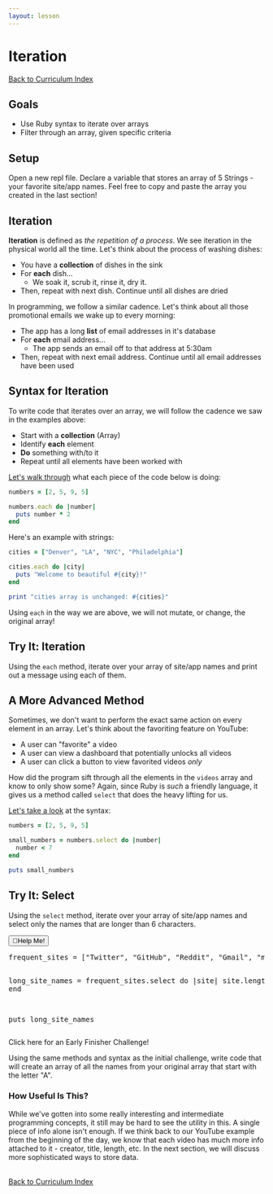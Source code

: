 ```yaml
---
layout: lesson
---
```


# Iteration

<a href="../">Back to Curriculum Index</a>

## Goals

- Use Ruby syntax to iterate over arrays
- Filter through an array, given specific criteria

## Setup

Open a new repl file. Declare a variable that stores an array of 5 Strings - your favorite site/app names. Feel free to copy and paste the array you created in the last section!

## Iteration 

**Iteration** is defined as _the repetition of a process_. We see iteration in the physical world all the time. Let's think about the process of washing dishes:
- You have a **collection** of dishes in the sink
- For **each** dish...
  - We soak it, scrub it, rinse it, dry it.
- Then, repeat with next dish. Continue until all dishes are dried

In programming, we follow a similar cadence. Let's think about all those promotional emails we wake up to every morning:
- The app has a long **list** of email addresses in it's database
- For **each** email address...
  - The app sends an email off to that address at 5:30am
- Then, repeat with next email address. Continue until all email addresses have been used

## Syntax for Iteration

To write code that iterates over an array, we will follow the cadence we saw in the examples above:
- Start with a **collection** (Array)
- Identify **each** element
- **Do** something with/to it
- Repeat until all elements have been worked with

[Let's walk through](https://repl.it/@ameseee/each-intro-20#main.rb) what each piece of the code below is doing:

```ruby
numbers = [2, 5, 9, 5]

numbers.each do |number|
  puts number * 2
end
```

Here's an example with strings:

```ruby
cities = ["Denver", "LA", "NYC", "Philadelphia"]

cities.each do |city|
  puts "Welcome to beautiful #{city}!"
end

print "cities array is unchanged: #{cities}"
```

Using `each` in the way we are above, we will not mutate, or change, the original array!

<div class="try-it-new">
  <h2>Try It: Iteration</h2>
  <p>Using the <code class="try-it-code">each</code> method, iterate over your array of site/app names and print out a message using each of them.</p>
</div>

## A More Advanced Method

Sometimes, we don't want to perform the exact same action on every element in an array. Let's think about the favoriting feature on YouTube:
- A user can "favorite" a video
- A user can view a dashboard that potentially unlocks all videos
- A user can click a button to view favorited videos _only_

How did the program sift through all the elements in the `videos` array and know to only show some? Again, since Ruby is _such_ a friendly language, it gives us a method called `select` that does the heavy lifting for us.

[Let's take a look](https://repl.it/@ameseee/select-intro) at the syntax:

```ruby
numbers = [2, 5, 9, 5]

small_numbers = numbers.select do |number|
  number < 7
end

puts small_numbers
```

<div class="try-it-new">
  <h2>Try It: Select</h2>
  <p>Using the <code class="try-it-code">select</code> method, iterate over your array of site/app names and select only the names that are longer than 6 characters.</p>
  <div class="help-container">
    <button class="help-click">🤚Help Me!</button>
    <div class="help-toggle">
      <pre>frequent_sites = ["Twitter", "GitHub", "Reddit", "Gmail", "my bank"]

long_site_names = frequent_sites.select do |site|
  site.length > 6
end

puts long_site_names</pre>
    </div>
  </div>
  <div class="spicy-container">
    <p class="spicy-click">Click here for an Early Finisher Challenge!</p>
    <div class="spicy-toggle">
      <p>Using the same methods and syntax as the initial challenge, write code that will create an array of all the names from your original array that start with the letter "A".</p>
    </div>
  </div>
</div>

### How Useful Is This?

While we've gotten into some really interesting and intermediate programming concepts, it still may be hard to see the utility in this. A single piece of info alone isn't enough. If we think back to our YouTube example from the beginning of the day, we know that each video has much more info attached to it - creator, title, length, etc. In the next section, we will discuss more sophisticated ways to store data.

<br>
<a href="../">Back to Curriculum Index</a>